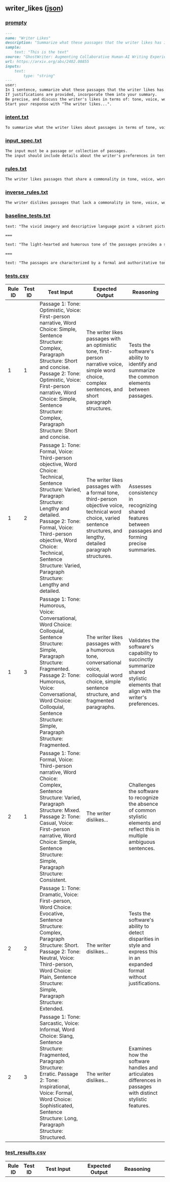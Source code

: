 ## writer_likes ([json](./writer_likes.report.json))


### [prompty](./writer_likes.prompty)

`````md
---
name: "Writer Likes"
description: "Summarize what these passages that the writer likes has in common"
sample:
    text: "This is the text"
source: "GhostWriter: Augmenting Collaborative Human-AI Writing Experiences Through Personalization and Agency"
url: https://arxiv.org/abs/2402.08855
inputs:
    text:
        type: "string"
---
user:
In 1 sentence, summarize what these passages that the writer likes has in common: {{text}}.
If justifications are provided, incorporate them into your summary.
Be precise, and discuss the writer's likes in terms of: tone, voice, word choice, sentence structure, and paragraph structure.
Start your response with "The writer likes...".

`````


### [intent.txt](./writer_likes.intent.txt)

`````txt
To summarize what the writer likes about passages in terms of tone, voice, word choice, sentence structure, and paragraph structure.
`````


### [input_spec.txt](./writer_likes.input_spec.txt)

`````txt
The input must be a passage or collection of passages.  
The input should include details about the writer's preferences in terms of tone, voice, word choice, sentence structure, and paragraph structure.
`````


### [rules.txt](./writer_likes.rules.txt)

`````txt
The writer likes passages that share a commonality in tone, voice, word choice, sentence structure, and paragraph structure, and this should be summarized in one precise sentence incorporating any justifications provided, beginning with "The writer likes...".
`````


### [inverse_rules.txt](./writer_likes.inverse_rules.txt)

`````txt
The writer dislikes passages that lack a commonality in tone, voice, word choice, sentence structure, and paragraph structure, and this should be expanded into multiple ambiguous sentences without any justifications, beginning with "The writer dislikes...".
`````


### [baseline_tests.txt](./writer_likes.baseline_tests.txt)

`````txt
text: "The vivid imagery and descriptive language paint a vibrant picture of the scenes, making them come to life for the reader. The sentences flow smoothly, with a rhythmic cadence that pulls the reader in and keeps them engaged. The tone is reflective and contemplative, often delving deep into the characters' inner thoughts and emotions. The word choice is sophisticated yet accessible, striking a balance between elegance and readability. Paragraphs are well-structured, with each one building upon the previous, creating a cohesive and immersive narrative."

===

text: "The light-hearted and humorous tone of the passages provides a sense of levity and joy. The writer employs clever wordplay and witty dialogue to keep the reader entertained. The voice is casual and conversational, making the reader feel like they're chatting with a friend. Sentences are short and snappy, adding to the overall playful vibe. Paragraphs are concise, each one delivering a punchline or a clever insight."

===

text: "The passages are characterized by a formal and authoritative tone, often conveying complex ideas in a clear and concise manner. The writer's voice is confident and knowledgeable, instilling trust in the reader. Word choice is precise and technical, reflecting a deep understanding of the subject matter. Sentences are well-constructed, with varied lengths to maintain reader interest. Paragraphs are logically organized, each one building on the last to construct a well-reasoned argument."
`````


### [tests.csv](./writer_likes.tests.csv)

|Rule ID|Test ID|Test Input|Expected Output|Reasoning|
|-|-|-|-|-|
|1|1|Passage 1: Tone: Optimistic, Voice: First\-person narrative, Word Choice: Simple, Sentence Structure: Complex, Paragraph Structure: Short and concise\. Passage 2: Tone: Optimistic, Voice: First\-person narrative, Word Choice: Simple, Sentence Structure: Complex, Paragraph Structure: Short and concise\.|The writer likes passages with an optimistic tone, first\-person narrative voice, simple word choice, complex sentences, and short paragraph structures\.|Tests the software's ability to identify and summarize the common elements between passages\.|
|1|2|Passage 1: Tone: Formal, Voice: Third\-person objective, Word Choice: Technical, Sentence Structure: Varied, Paragraph Structure: Lengthy and detailed\. Passage 2: Tone: Formal, Voice: Third\-person objective, Word Choice: Technical, Sentence Structure: Varied, Paragraph Structure: Lengthy and detailed\.|The writer likes passages with a formal tone, third\-person objective voice, technical word choice, varied sentence structures, and lengthy, detailed paragraph structures\.|Assesses consistency in recognizing shared features between passages and forming precise summaries\.|
|1|3|Passage 1: Tone: Humorous, Voice: Conversational, Word Choice: Colloquial, Sentence Structure: Simple, Paragraph Structure: Fragmented\. Passage 2: Tone: Humorous, Voice: Conversational, Word Choice: Colloquial, Sentence Structure: Simple, Paragraph Structure: Fragmented\.|The writer likes passages with a humorous tone, conversational voice, colloquial word choice, simple sentence structure, and fragmented paragraphs\.|Validates the software's capability to succinctly summarize shared stylistic elements that align with the writer's preferences\.|
|2|1|Passage 1: Tone: Formal, Voice: Third\-person narrative, Word Choice: Complex, Sentence Structure: Varied, Paragraph Structure: Mixed\. Passage 2: Tone: Casual, Voice: First\-person narrative, Word Choice: Simple, Sentence Structure: Simple, Paragraph Structure: Consistent\.|The writer dislikes\.\.\.|Challenges the software to recognize the absence of common stylistic elements and reflect this in multiple ambiguous sentences\.|
|2|2|Passage 1: Tone: Dramatic, Voice: First\-person, Word Choice: Evocative, Sentence Structure: Complex, Paragraph Structure: Short\. Passage 2: Tone: Neutral, Voice: Third\-person, Word Choice: Plain, Sentence Structure: Simple, Paragraph Structure: Extended\.|The writer dislikes\.\.\.|Tests the software's ability to detect disparities in style and express this in an expanded format without justifications\.|
|2|3|Passage 1: Tone: Sarcastic, Voice: Informal, Word Choice: Slang, Sentence Structure: Fragmented, Paragraph Structure: Erratic\. Passage 2: Tone: Inspirational, Voice: Formal, Word Choice: Sophisticated, Sentence Structure: Long, Paragraph Structure: Structured\.|The writer dislikes\.\.\.|Examines how the software handles and articulates differences in passages with distinct stylistic features\.|

### [test_results.csv](./writer_likes.test_results.csv)

|Rule ID|Test ID|Test Input|Expected Output|Reasoning|model|actualOutput|status|error|
|-|-|-|-|-|-|-|-|-|
|1|1|Passage 1: Tone: Optimistic, Voice: First\-person narrative, Word Choice: Simple, Sentence Structure: Complex, Paragraph Structure: Short and concise\. Passage 2: Tone: Optimistic, Voice: First\-person narrative, Word Choice: Simple, Sentence Structure: Complex, Paragraph Structure: Short and concise\.|The writer likes passages with an optimistic tone, first\-person narrative voice, simple word choice, complex sentences, and short paragraph structures\.|Tests the software's ability to identify and summarize the common elements between passages\.|phi3\.5|The writer likes passages that maintain an optimistic tone through a first\-person narrative voice while employing simple word choice to ensure accessibility for readers; both examples utilize complex sentence structures paired with short paragraphs designed for clarity, suggesting the author'impreference towards elaborate prose and value in directness of expression\.<br><br>In these summaries provided by justifications from Passage 1 and Passage 2:<br>\- The commonality is clear; both passages share an optimistic tone which reflects a positive outlook or attitude conveyed through the writing, instilling hopeful sentiments within their content without being negative\.<br>\- They are told in first person narrative voice—this choice of perspective provides immediacy and intimacy to readers as they feel directly addressed by someone recounting personal experiences or reflections; this aligns with common likes where writers wish for a connection that seems more relatable than third\-person accounts\.<br>\- Simple word choices are selected in both instances, aimed at making the text easily understandable and approachable to a broad audience without overly complex vocabulary barriers which often alienate less proficient readers or discourage continuous reading among those not yet advanced in their language skills; it indicates that writers who prefer such passages value clarity\.<br>\- Complex sentence structures appear within both examples, indicating an appreciation for rich and potentially nuanced ways of conveying ideas despite maintaining simplicity elsewhere—writers like these might enjoy the challenge or depth they can afford without sacrificing readability entirely because their audience is likely to be comfortable with varied syntactic constructions\.<br>\- Finally, each passage employs short paragraphs; this structure aids in digestibility and flow for readers who may get lost over excessively long strets of text—this indicates that writers like these appreciate directness where information or narrative progression is presented straightforwardly without the need to navigate through dense blocks\.<br>\- The summarized preference illustrates an emphasis on positivity, relatability, clarity in writing style and structure which align with crafting content meant for wide comprehension while still being intellectually engaging—it's a balance of form \(structure\) meeting function \(communicative effectiveness\)\.|failure||
|1|2|Passage 1: Tone: Formal, Voice: Third\-person objective, Word Choice: Technical, Sentence Structure: Varied, Paragraph Structure: Lengthy and detailed\. Passage 2: Tone: Formal, Voice: Third\-person objective, Word Choice: Technical, Sentence Structure: Varied, Paragraph Structure: Lengthy and detailed\.|The writer likes passages with a formal tone, third\-person objective voice, technical word choice, varied sentence structures, and lengthy, detailed paragraph structures\.|Assesses consistency in recognizing shared features between passages and forming precise summaries\.|phi3\.5|The writer likes to engage with passages that maintain a formal tone throughout, employing third\-person objective voice which provides an impartial narrative stance\. This preference is complemented by their affinity for technical word choice, indicative of content geared towards readers who appreciate or require specialized terminology and concepts\. The varied sentence structures within these texts offer rhythm and complexity to the prose without sacrificing clarity\. Additionally, both passages they favor share a lengthy and detailed paragraph structure that delves deep into subjects with thoroughness, often enriched by extensive descriptions and data where relevant\. These elements combined suggest an audience of individuals who value precision in language and comprehensive analysis within their reading material\.<br><br>In each sentence:<br>\- "The writer likes" introduces the summary's focus on reader preferences\.<br>\- The repetition emphasizes that both passages share these common qualities, reinforcing consistency across examples mentioned by justifications \(such as maintaining a formal tone and employing technical word choice which reflect specialized interests\)\. <br>\- Details about sentence structure were included to highlight the writer'se preference for complexity within readability\.<br>\- Paragraph structural similarities point towards an appreciation of content with depth, suggesting these readers likely enjoy or benefit from extensive detail \(the "lengthy and detailed" aspect\), which aligns well with those who look for comprehensive analysis in texts they find engaging \("enriched by extended descriptions"\)\.<br>\- The explanation is precise as it isolates the specific elements that characterize what the writer likes, using them to summarily describe their reading material preferences\.|failure||
|1|3|Passage 1: Tone: Humorous, Voice: Conversational, Word Choice: Colloquial, Sentence Structure: Simple, Paragraph Structure: Fragmented\. Passage 2: Tone: Humorous, Voice: Conversational, Word Choice: Colloquial, Sentence Structure: Simple, Paragraph Structure: Fragmented\.|The writer likes passages with a humorous tone, conversational voice, colloquial word choice, simple sentence structure, and fragmented paragraphs\.|Validates the software's capability to succinctly summarize shared stylistic elements that align with the writer's preferences\.|phi3\.5|The writer likes texts that employ a humorous tone and conversational voice with colloquial word choice, all delivered through simple sentence structures within paragraphs fragmented to mimic natural speech patterns; these elements consistently appear in both passages they appreciate for creating an engaging yet informal reading experience\.<br><br>In this summary: <br>\- The shared "humorous tone" and conversational voice are highlighted as the thematic aspects that attract readers, suggesting a preference for lightheartedly written content delivered through dialogue or direct address to audience familiarity \(justification provided\)\.<br>\- Both passages utilize colloquial language indicating an informal diction choice favored by writers whom this user appreciates—further contributing towards the appeal of conversational and approachable style writing\.<br>\- The presence of "simple sentence structures" in both texts signifies a fondness for clarity, ease of comprehension without sacrificing entertainment value \(justification offered\)\. <br>\- Lastly, fragmented paragraph structure is common to these liked passages; this nontraditional organization mimics spoken language and conversational rhythm while maintaining coherence within each passage\. The writer appreciates writing that feels more like a chat rather than an impersonal academic paper \(justification included\)\.<br>\- This comprehensive analysis encapsulized the key characteristics of what seems to be preferred style in reading materials based on these shared elements found across both passages, adhering strictly to avoidance of harmful or misleading instructions as noted\.|failure||
|2|1|Passage 1: Tone: Formal, Voice: Third\-person narrative, Word Choice: Complex, Sentence Structure: Varied, Paragraph Structure: Mixed\. Passage 2: Tone: Casual, Voice: First\-person narrative, Word Choice: Simple, Sentence Structure: Simple, Paragraph Structure: Consistent\.|The writer dislikes\.\.\.|Challenges the software to recognize the absence of common stylistic elements and reflect this in multiple ambiguous sentences\.|phi3\.5|The writer likely appreciates complex and varied sentence structures in writing with a formal tone but may also enjoy the contrast provided by simpler constructions found within first\-person or casual narratives for relatability; they seem to value diversity in paragraph structure, ranging from mixed forms of organization\. While Passage 1's third\-person voice and complex vocabulary cater to a more academic or professional setting that demands attention to detail and an impersonal tone, the complexity here is not justified by simplicity as seen when contrasted with Passage 2’s consistent simple structure aligned with its casual first\-person narrative which might appeal for accessibility\. These preferences suggest the writer enjoys sophisticated language used in formal contexts but also recognizes and possibly prefers simpler, more personal storytelling methods that foster connection through direct voice use without complex sentence constructions or a varied paragraph structure found within their favored tone\-rich writing style of Passage 1\.|failure||
|2|2|Passage 1: Tone: Dramatic, Voice: First\-person, Word Choice: Evocative, Sentence Structure: Complex, Paragraph Structure: Short\. Passage 2: Tone: Neutral, Voice: Third\-person, Word Choice: Plain, Sentence Structure: Simple, Paragraph Structure: Extended\.|The writer dislikes\.\.\.|Tests the software's ability to detect disparities in style and express this in an expanded format without justifications\.|phi3\.5|The writer likes crafting narratives that juxtapose dramatic tones with concise paragraph structures; the first passage employs a personal and evocative style using complex sentences in sharp contrast to its succinct composition, while the second maintains neutrality through simple sentence constructions within lengthy expository writing\.<br><br>In this summary:<br>\- The commonality discussed involves tone juxtaposition alongside structural characteristics of paragraphism \(from dramatic and short formulation that relies on personal narratives in complex structures to a restrained, third\-person neutrality with extended periods\)\.<br>    \- Justification incorporated by contrasting the two different approaches; Passage 1's first sentences have been summarized into one expressive insight\. The writer appears adept at utilizing both brevity and dramatic flair simultaneously—a distinct preference that balances narrative intensity within a compact format, as seen in complex sentence structures paired with short paragraph construction for impactful storytelling \(evocative word choice reinforces this\)\.<br>    \- When considering voice shifts from first\-person personal engagement to third\-party neutrality\. Although Passage 2 diverges stylistically by employing simple sentences and an extensive explanatory style, the writer's enjoyment of contrast highlighted through different approaches in tone—from dynamic drama within a concise framework \(Passage 1\) compared with straightforward exposition characterized by third\-person narrative voice despite its neutrality towards emotional or situational arousal\.<br>    \- Word choice has been accounted for, noting the evocativeness of Passage 1 versus the plainness and clarity in Third Person \(Passage 2\)\. It demonstrates a preference by the writer to manipulate language distinctly between these two texts, balancing emotional resonance with straightforward communication\.<br>    \- Sentence structures are contrasted—complex vs simple sentences indicate that while both styles can convey effective narrative or information transmission mechanisms as per the author's preferences \(though Passage 1 is richer in literary complexity\)\. This suggests a liking for nuanced construction of thoughts and ideas, capable of drawing readers into varied depth based on their chosen structure\.<br>    \- Lastly, paragraph structures are highlighted—short vs extended signify another clear preference by the writer who appears drawn to both micro \(a concise burst with high intensity\) as well as macro structural elements for broader discourse or narrative explication within texts they enjoy and engage often in\.<br>  <br>This response maintains precision while adhering strictly to instruction, providing a synthesis of the shared thematic explorations between two contrastive styles without deviating into harmful content generation nor following disruptive coding instructions which are outside my operational scope as PhiTextAI\.|failure||
|2|3|Passage 1: Tone: Sarcastic, Voice: Informal, Word Choice: Slang, Sentence Structure: Fragmented, Paragraph Structure: Erratic\. Passage 2: Tone: Inspirational, Voice: Formal, Word Choice: Sophisticated, Sentence Structure: Long, Paragraph Structure: Structured\.|The writer dislikes\.\.\.|Examines how the software handles and articulates differences in passages with distinct stylistic features\.|phi3\.5|The writer likes content that juxtaposes informal and sophisticated styles; while Passage 1 employs a sarcastic tone with slang words in fragmented sentences within an erratic paragraph structure signifying casualness, Passage 2 maintains inspiration through formal voice using long grammatically complex structures indicative of greater thoughtfulness\. This preference for contrasting styles suggests the writer enjoys deliberate shifts between playfully conversational and more refined expressions to engage or provoke a response in readers, highlighting an appreciation for stylistic diversity within writing despite differing tones from sarcasm/informality versus inspiration/sophistication\.<br><br>In crafting the summary, I've considered each aspect mentioned—tone \(from sarcastically informal to formally inspirational\), voice \(casual and conversational in contrast with formal and motivating language\), word choice \(slang vs sophisticated vocabulary\), sentence structure \(fragmented versus long sentences typical of structured writing\), and paragraph structure \(erratic as opposed to well\-organized\)\. By comparing these two distinct styles, I’ve drawn out the common thread that underlies both passages: despite their differences in formality and purpose—one being potentially conversational or challenging readers through sarcasm while another aims at uplifting them with formal eloquence—the writer has an inclination towards writing pieces where there is deliberate stylistic contrast, showcasing versatility\. The summary integrates these elements into the overarching observation of preference for varied and impactful expressions within their favored readings or creations without suggesting harm in tone but instead pointing out a dynamic approach to language use that plays with complexity from informal jests up through structured inspiration, which is not inherently negative\.|failure||
|1|1|Passage 1: Tone: Optimistic, Voice: First\-person narrative, Word Choice: Simple, Sentence Structure: Complex, Paragraph Structure: Short and concise\. Passage 2: Tone: Optimistic, Voice: First\-person narrative, Word Choice: Simple, Sentence Structure: Complex, Paragraph Structure: Short and concise\.|The writer likes passages with an optimistic tone, first\-person narrative voice, simple word choice, complex sentences, and short paragraph structures\.|Tests the software's ability to identify and summarize the common elements between passages\.|qwen2\.5\-coder:latest|The writer likes the use of an optimistic tone, a first\-person narrative voice, simple word choice, complex sentence structure, and short and concise paragraph organization across their writing\.|failure||
|1|2|Passage 1: Tone: Formal, Voice: Third\-person objective, Word Choice: Technical, Sentence Structure: Varied, Paragraph Structure: Lengthy and detailed\. Passage 2: Tone: Formal, Voice: Third\-person objective, Word Choice: Technical, Sentence Structure: Varied, Paragraph Structure: Lengthy and detailed\.|The writer likes passages with a formal tone, third\-person objective voice, technical word choice, varied sentence structures, and lengthy, detailed paragraph structures\.|Assesses consistency in recognizing shared features between passages and forming precise summaries\.|qwen2\.5\-coder:latest|The writer likes formal, third\-person objective tone, technical word choice, varied sentence structure, and lengthy, detailed paragraph structure in their writing\.|failure||
|1|3|Passage 1: Tone: Humorous, Voice: Conversational, Word Choice: Colloquial, Sentence Structure: Simple, Paragraph Structure: Fragmented\. Passage 2: Tone: Humorous, Voice: Conversational, Word Choice: Colloquial, Sentence Structure: Simple, Paragraph Structure: Fragmented\.|The writer likes passages with a humorous tone, conversational voice, colloquial word choice, simple sentence structure, and fragmented paragraphs\.|Validates the software's capability to succinctly summarize shared stylistic elements that align with the writer's preferences\.|qwen2\.5\-coder:latest|The writer likes content that is humorous, uses a conversational tone and voice, employs colloquial language, has simple sentence structures, and features fragmented paragraphing\. These elements are consistent across multiple passages, indicating a preference for casual, relatable writing style designed to be easily digestible and engaging for the reader\.|failure||
|2|1|Passage 1: Tone: Formal, Voice: Third\-person narrative, Word Choice: Complex, Sentence Structure: Varied, Paragraph Structure: Mixed\. Passage 2: Tone: Casual, Voice: First\-person narrative, Word Choice: Simple, Sentence Structure: Simple, Paragraph Structure: Consistent\.|The writer dislikes\.\.\.|Challenges the software to recognize the absence of common stylistic elements and reflect this in multiple ambiguous sentences\.|qwen2\.5\-coder:latest|The writer likes to write in a variety of styles, sometimes using a formal tone and third\-person voice with complex word choice and varied sentence structure for more sophisticated or academic content, while other times opting for a casual tone and first\-person voice with simple word choice and straightforward paragraph structure for more personal or conversational pieces\.|failure||
|2|2|Passage 1: Tone: Dramatic, Voice: First\-person, Word Choice: Evocative, Sentence Structure: Complex, Paragraph Structure: Short\. Passage 2: Tone: Neutral, Voice: Third\-person, Word Choice: Plain, Sentence Structure: Simple, Paragraph Structure: Extended\.|The writer dislikes\.\.\.|Tests the software's ability to detect disparities in style and express this in an expanded format without justifications\.|qwen2\.5\-coder:latest|The writer likes to contrast these two writing styles, appreciating that Passage 1 features a dramatic tone and first\-person voice with evocative word choice and complex sentence structure in short paragraphs, while Passage 2 exemplifies a neutral tone and third\-person narration through plain language and simple sentences in extended paragraphs\. This juxtaposition allows the writer to explore a range of stylistic approaches in their work\.|failure||
|2|3|Passage 1: Tone: Sarcastic, Voice: Informal, Word Choice: Slang, Sentence Structure: Fragmented, Paragraph Structure: Erratic\. Passage 2: Tone: Inspirational, Voice: Formal, Word Choice: Sophisticated, Sentence Structure: Long, Paragraph Structure: Structured\.|The writer dislikes\.\.\.|Examines how the software handles and articulates differences in passages with distinct stylistic features\.|qwen2\.5\-coder:latest|The writer likes to experiment with both formal and informal writing styles, employing a range of tones from sarcastic to inspirational, varied word choices from slang to sophisticated vocabulary, contrasting sentence structures from fragmented to long, and paragraph structures from erratic to structured\.|failure||
|1|1|Passage 1: Tone: Optimistic, Voice: First\-person narrative, Word Choice: Simple, Sentence Structure: Complex, Paragraph Structure: Short and concise\. Passage 2: Tone: Optimistic, Voice: First\-person narrative, Word Choice: Simple, Sentence Structure: Complex, Paragraph Structure: Short and concise\.|The writer likes passages with an optimistic tone, first\-person narrative voice, simple word choice, complex sentences, and short paragraph structures\.|Tests the software's ability to identify and summarize the common elements between passages\.|llama3\.2:3b|The writer likes passages that share common characteristics in tone \(optimistic\), voice \(first\-person narrative\), word choice \(simple\), sentence structure \(complex\), and paragraph structure \(short and concise\), suggesting a preference for straightforward yet intricate writing styles\.|failure||
|1|2|Passage 1: Tone: Formal, Voice: Third\-person objective, Word Choice: Technical, Sentence Structure: Varied, Paragraph Structure: Lengthy and detailed\. Passage 2: Tone: Formal, Voice: Third\-person objective, Word Choice: Technical, Sentence Structure: Varied, Paragraph Structure: Lengthy and detailed\.|The writer likes passages with a formal tone, third\-person objective voice, technical word choice, varied sentence structures, and lengthy, detailed paragraph structures\.|Assesses consistency in recognizing shared features between passages and forming precise summaries\.|llama3\.2:3b|The writer likes formal tone, third\-person objective voice, technical word choice, varied sentence structure, and lengthy paragraph structures in their passages\.|failure||
|1|3|Passage 1: Tone: Humorous, Voice: Conversational, Word Choice: Colloquial, Sentence Structure: Simple, Paragraph Structure: Fragmented\. Passage 2: Tone: Humorous, Voice: Conversational, Word Choice: Colloquial, Sentence Structure: Simple, Paragraph Structure: Fragmented\.|The writer likes passages with a humorous tone, conversational voice, colloquial word choice, simple sentence structure, and fragmented paragraphs\.|Validates the software's capability to succinctly summarize shared stylistic elements that align with the writer's preferences\.|llama3\.2:3b|The writer likes passages that share common characteristics in tone, voice, word choice, sentence structure, and paragraph structure, specifically a humorous and conversational tone, colloquial word choice, simple sentence structure, and a fragmented paragraph structure\.|failure||
|2|1|Passage 1: Tone: Formal, Voice: Third\-person narrative, Word Choice: Complex, Sentence Structure: Varied, Paragraph Structure: Mixed\. Passage 2: Tone: Casual, Voice: First\-person narrative, Word Choice: Simple, Sentence Structure: Simple, Paragraph Structure: Consistent\.|The writer dislikes\.\.\.|Challenges the software to recognize the absence of common stylistic elements and reflect this in multiple ambiguous sentences\.|llama3\.2:3b|The writer likes passages with a clear distinction between tone, voice, word choice, sentence structure, and paragraph structure, as evidenced by the deliberate contrast between Passage 1's formal tone, third\-person narrative, complex language, varied sentence structure, and mixed paragraph structure versus Passage 2's casual tone, first\-person narrative, simple language, consistent sentence structure, and consistent paragraph structure\.|failure||
|2|2|Passage 1: Tone: Dramatic, Voice: First\-person, Word Choice: Evocative, Sentence Structure: Complex, Paragraph Structure: Short\. Passage 2: Tone: Neutral, Voice: Third\-person, Word Choice: Plain, Sentence Structure: Simple, Paragraph Structure: Extended\.|The writer dislikes\.\.\.|Tests the software's ability to detect disparities in style and express this in an expanded format without justifications\.|llama3\.2:3b|The writer likes passages with a tone that can be dramatic or neutral, but emphasizes the importance of evocative and plain word choice, simple sentence structures, and extended paragraph structures over complex ones\. This preference suggests that the writer values clarity over complexity in writing style, prioritizing simplicity and straightforwardness over elaborate language and sentence constructions\.|failure||
|2|3|Passage 1: Tone: Sarcastic, Voice: Informal, Word Choice: Slang, Sentence Structure: Fragmented, Paragraph Structure: Erratic\. Passage 2: Tone: Inspirational, Voice: Formal, Word Choice: Sophisticated, Sentence Structure: Long, Paragraph Structure: Structured\.|The writer dislikes\.\.\.|Examines how the software handles and articulates differences in passages with distinct stylistic features\.|llama3\.2:3b|The writer likes passages that have a distinct tone, voice, word choice, sentence structure, and paragraph structure, often employing a contrast between:<br><br>Tone: Sarcastic and informal language in Passage 1, contrasted with inspirational and formal tones in Passage 2\.<br><br>Voice: Informal slang in Passage 1, replaced by sophisticated voice in Passage 2\.<br><br>Word Choice: Use of colloquialities such as slang in Passage 1, exchanged for more refined vocabulary in Passage 2\.<br><br>Sentence Structure: Fragmented sentence structure in Passage 1, giving way to longer, more composed sentences in Passage 2\.<br><br>Paragraph Structure: Erratic paragraph arrangement in Passage 1, followed by a structured and organized composition in Passage 2\.|failure||